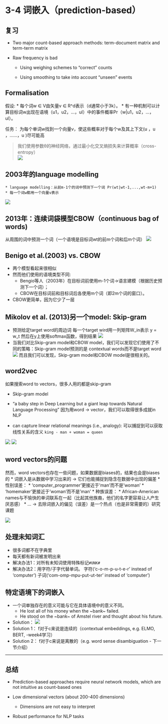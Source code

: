 # 3-4 词嵌入（prediction-based）

## 复习
* Two major count-based approach methods: term-document matrix and term-term matrix 

* Raw frequency is bad 
	* Using weighing schemes to “correct” counts 

	* Using smoothing to take into account “unseen” events 

## Formalisation
假设:
	* 每个词w ∈ V由矢量v ∈ R^d表示（d通常小于3k）。
	* 有一种机制可以计算目标词w出现在语境（u1，u2，...，ul）中的事件概率Pr（w|u1，u2，...，ul）。
 
任务：
	为每个单词w找到一个向量v，使这些概率对于每个w及其上下文(u ，u ，......，u )尽可能高

> 我们使用参数θ的神经网络，通过最小化交叉熵损失来计算概率（cross-entropy）  
![](3-4%20%E8%AF%8D%E5%B5%8C%E5%85%A5%EF%BC%88prediction-based%EF%BC%89/%E6%88%AA%E5%B1%8F2021-02-22%2011.51.27.png)

## 2003年的language modelling
	* language modelling：从前m-1个的词中预测下一个词 Pr(wt|wt-1,...,wt-m+1)
	* 每一个词w都用一个向量v表示
![](3-4%20%E8%AF%8D%E5%B5%8C%E5%85%A5%EF%BC%88prediction-based%EF%BC%89/%E6%88%AA%E5%B1%8F2021-02-22%2011.53.54.png)

## 2013年：连续词袋模型CBOW（continuous bag of words)
从周围的词中预测一个词（一个语境是目标词wt的前m个词和后m个词）
![](3-4%20%E8%AF%8D%E5%B5%8C%E5%85%A5%EF%BC%88prediction-based%EF%BC%89/%E6%88%AA%E5%B1%8F2021-02-22%2011.56.27.png)

## Benigo et al.(2003) vs. CBOW
* 两个模型看起来很相似
* 然而他们使用的语境类型不同:
	* Bengio等人（2003年）在目标词前使用m-1个词→语言建模（根据历史预测下一个词）；
	* CBOW在目标词前和目标词后各使用m个词（即2m个词的窗口）。
* CBOW更简单，因为它少了一层

## Mikolov et al. (2013)另一个model: Skip-gram 
* 预测给定target word的周边词
每一个target wird用一列矩阵W_in表示
y = w_t
然后在y上使用softmax函数，得到结果
![](3-4%20%E8%AF%8D%E5%B5%8C%E5%85%A5%EF%BC%88prediction-based%EF%BC%89/%E6%88%AA%E5%B1%8F2021-02-22%2011.57.48.png)
* 当我们对比Skip-gram model和CBOW model，我们可以发现它们使用了不同的策略：Skip-gram model预测的是 contextual words而不是target word
![](3-4%20%E8%AF%8D%E5%B5%8C%E5%85%A5%EF%BC%88prediction-based%EF%BC%89/%E6%88%AA%E5%B1%8F2021-02-22%2011.57.58.png)
而且我们可以发现，Skip-gram model和CBOW model是很相关的。

## word2vec
如果搜索word to vectors，很多人用的都是skip-gram
* Skip-gram model 

* “a baby step in Deep Learning but a giant leap towards Natural Language Processing” 因为用word -> vector，我们可以取得很多成就in NLP

* can capture linear relational meanings (i.e., analogy): 
可以捕捉到可以获取线性关系的含义
			`king - man + woman = queen`

![](3-4%20%E8%AF%8D%E5%B5%8C%E5%85%A5%EF%BC%88prediction-based%EF%BC%89/%E6%88%AA%E5%B1%8F2021-02-22%2012.05.50.png)
![](3-4%20%E8%AF%8D%E5%B5%8C%E5%85%A5%EF%BC%88prediction-based%EF%BC%89/%E6%88%AA%E5%B1%8F2021-02-22%2012.05.58.png)
## word vectors的问题
然而，word vectors也存在一些问题，如果数据是biases的，结果也会是biases的
	* 词嵌入是从数据中学习出来的 → 它们也能捕捉到隐含在数据中出现的偏差
	* 性别误差：
		* ‘computer_programmer’更接近于’man’而不是’woman’
		* ‘homemaker’更接近于’woman’而不是’man’
	* 种族误差：
		* African-American names与不愉快的单词联系在一起（比起其他族裔，他们的名字更容易让人产生厌恶感）
	* …
→ 去除词嵌入的偏见（误差）是一个热点（也是非常需要的）研究课题
 
![](3-4%20%E8%AF%8D%E5%B5%8C%E5%85%A5%EF%BC%88prediction-based%EF%BC%89/%E6%88%AA%E5%B1%8F2021-02-22%2012.10.56.png)

## 处理未知词汇
* 很多词都不在字典里
* 每天都有新词被发明出来
* 解决办法1：对所有未知词使用特殊标记`#UNK#`
* 解决办法2：用字符/子字代替单词。
字符(‘c-o-m-p-u-t-e-r’ instead of ‘computer’)
子词(‘com-omp-mpu-put-ut-ter’ instead of ‘computer’)
 
##  特定语境下的词嵌入
* 一个词单独存在的意义可能与它在具体语境中的意义不同。
	* He lost all of his money when the ~bank~ failed. 
	* He stood on the ~bank~ of Amstel river and thought about his future. 
* Solution：
![](3-4%20%E8%AF%8D%E5%B5%8C%E5%85%A5%EF%BC%88prediction-based%EF%BC%89/%E6%88%AA%E5%B1%8F2021-02-22%2020.29.09.png)
* Solution 1： f对于c来说是连续的（contextual embeddings, e.g. ELMO, BERT, -week4学习）
* Solution 2： f对于c来说是离散的（e.g. word sense disambiguation - 下一节介绍）
- - - -
## 总结
* Prediction-based approaches require neural network models, which are not intuitive as count-based ones 

* Low dimensional vectors (about 200-400 dimensions) 

	* Dimensions are not easy to interpret 
* Robust performance for NLP tasks 
 
